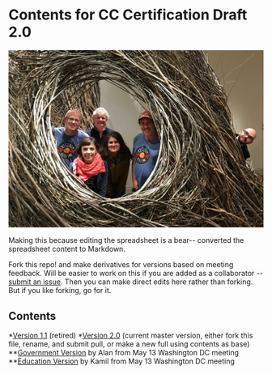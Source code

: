 # Contents for CC Certification Draft 2.0
![Team CC-Certifiers](./team-cc-cert.jpg)

Making this because editing the spreadsheet is a bear-- converted the spreadsheet content to Markdown.

Fork this repo! and make derivatives for versions based on meeting feedback. Will be easier to work on this if you are added as a collaborator -- [submit an issue](https://github.com/cogdog/cc-cert-draft/issues). Then you can make direct edits here rather than forking. But if you like forking, go for it. 

## Contents
*[Version 1.1](./v1.1.md) (retired)
*[Version 2.0](./v2.0.md) (current master version, either fork this file, rename, and submit pull, or make a new full using contents as base) 
**[Government Version](./v2.0-gov.md) by Alan from May 13 Washington DC meeting
**[Education Version](./v2.0-edu.md) by Kamil from May 13 Washington DC meeting
